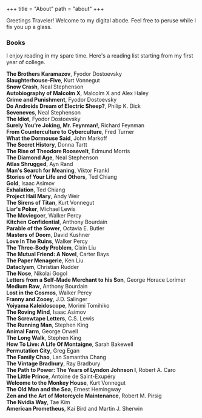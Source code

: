 +++
title = "About"
path = "about"
+++

Greetings Traveler! Welcome to my digital abode. Feel free to peruse while I fix you up a glass.

### Books

I enjoy reading in my spare time. Here's a reading list starting from my first year of college.

**The Brothers Karamazov**, Fyodor Dostoevsky \
**Slaughterhouse-Five**, Kurt Vonnegut \
**Snow Crash**, Neal Stephenson \
**Autobiography of Malcolm X**, Malcolm X and Alex Haley \
**Crime and Punishment**, Fyodor Dostoevsky \
**Do Androids Dream of Electric Sheep?**, Philip K. Dick \
**Seveneves**, Neal Stephenson \
**The Idiot**, Fyodor Dostoevsky \
**Surely You're Joking, Mr. Feynman!**, Richard Feynman \
**From Counterculture to Cyberculture**, Fred Turner \
**What the Dormouse Said**, John Markoff \
**The Secret History**, Donna Tartt \
**The Rise of Theodore Roosevelt**, Edmund Morris \
**The Diamond Age**, Neal Stephenson \
**Atlas Shrugged**, Ayn Rand \
**Man's Search for Meaning**, Viktor Frankl \
**Stories of Your Life and Others**, Ted Chiang \
**Gold**, Isaac Asimov \
**Exhalation**, Ted Chiang \
**Project Hail Mary**, Andy Weir \
**The Sirens of Titan**, Kurt Vonnegut \
**Liar's Poker**, Michael Lewis \
**The Moviegoer**, Walker Percy \
**Kitchen Confidential**, Anthony Bourdain \
**Parable of the Sower**, Octavia E. Butler \
**Masters of Doom**, David Kushner \
**Love In The Ruins**, Walker Percy \
**The Three-Body Problem**, Cixin Liu \
**The Mutual Friend: A Novel**, Carter Bays \
**The Paper Menagerie**, Ken Liu \
**Dataclysm**, Christian Rudder \
**The Nose**, Nikolai Gogol \
**Letters from a Self-Made Merchant to his Son**, George Horace Lorimer \
**Medium Raw**, Anthony Bourdain \
**Lost in the Cosmos**, Walker Percy \
**Franny and Zooey**, J.D. Salinger \
**Yoiyama Kaleidoscope**, Morimi Tomihiko \
**The Roving Mind**, Isaac Asimov \
**The Screwtape Letters**, C.S. Lewis \
**The Running Man**, Stephen King \
**Animal Farm**, George Orwell \
**The Long Walk**, Stephen King \
**How To Live: A Life Of Montaigne**, Sarah Bakewell \
**Permutation City**, Greg Egan \
**The Family Chao**, Lan Samantha Chang \
**The Vintage Bradbury**, Ray Bradbury \
**The Path to Power: The Years of Lyndon Johnson I**, Robert A. Caro \
**The Little Prince**, Antoine de Saint-Exupéry \
**Welcome to the Monkey House**, Kurt Vonnegut \
**The Old Man and the Sea**, Ernest Hemingway \
**Zen and the Art of Motorcycle Maintenance**, Robert M. Pirsig \
**The Nvidia Way**, Tae Kim \
**American Prometheus**, Kai Bird and Martin J. Sherwin

